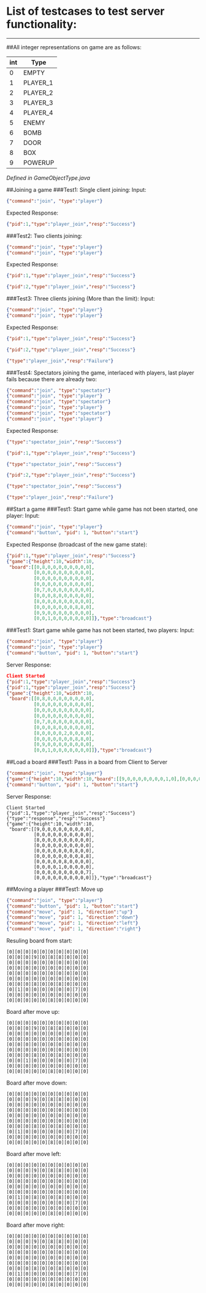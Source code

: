 List of testcases to test server functionality:
===
---

##All integer representations on game are as follows:


|int|Type|
|---|---|
|0|EMPTY|
|1|PLAYER_1|
|2|PLAYER_2|
|3|PLAYER_3|
|4|PLAYER_4|
|5|ENEMY|
|6|BOMB|
|7|DOOR|
|8|BOX|
|9|POWERUP|
*Defined in GameObjectType.java*

##Joining a game
###Test1: Single client joining:
Input:

```json
{"command":"join", "type":"player"}
```

Expected Response:
```json
{"pid":1,"type":"player_join","resp":"Success"}
```

###Test2: Two clients joining:

```json
{"command":"join", "type":"player"}
{"command":"join", "type":"player"}

```

Expected Response:
```json
{"pid":1,"type":"player_join","resp":"Success"}
```
```json
{"pid":2,"type":"player_join","resp":"Success"}
```

###Test3: Three clients joining (More than the limit):
Input:
```json
{"command":"join", "type":"player"}
{"command":"join", "type":"player"}
```

Expected Response:
```json
{"pid":1,"type":"player_join","resp":"Success"}
```
```json
{"pid":2,"type":"player_join","resp":"Success"}
```
```json
{"type":"player_join","resp":"Failure"}
```

###Test4: Spectators joining the game, interlaced with players, last player fails because there are already two:
```json
{"command":"join", "type":"spectator"}
{"command":"join", "type":"player"}
{"command":"join", "type":"spectator"}
{"command":"join", "type":"player"}
{"command":"join", "type":"spectator"}
{"command":"join", "type":"player"}
```

Expected Response:
```json
{"type":"spectator_join","resp":"Success"}
```
```json
{"pid":1,"type":"player_join","resp":"Success"}
```
```json
{"type":"spectator_join","resp":"Success"}
```
```json
{"pid":2,"type":"player_join","resp":"Success"}
```
```json
{"type":"spectator_join","resp":"Success"}
```
```json
{"type":"player_join","resp":"Failure"}
```

##Start a game
###Test1: Start game while game has not been started, one player:
Input:
```json
{"command":"join", "type":"player"}
{"command":"button", "pid": 1, "button":"start"}
```
Expected Response (broadcast of the new game state):
```json
{"pid":1,"type":"player_join","resp":"Success"}
{"game":{"height":10,"width":10,
 "board":[[0,8,0,0,0,0,0,0,0,0],
          [0,0,0,0,0,0,0,0,0,0],
          [0,0,0,0,0,0,0,0,0,0],
          [0,0,0,0,0,0,0,0,0,0],
          [0,7,0,0,0,0,0,0,0,0],
          [0,0,0,8,0,0,0,0,0,0],
          [8,0,0,0,0,0,0,0,0,0],
          [0,0,0,0,0,0,0,8,8,0],
          [0,9,0,0,0,0,0,0,0,0],
          [0,0,1,0,0,0,0,0,0,0]]},"type":"broadcast"}
```
###Test1: Start game while game has not been started, two players:
Input:
```json
{"command":"join", "type":"player"}
{"command":"join", "type":"player"}
{"command":"button", "pid": 1, "button":"start"}
```

Server Response:
```json
Client Started
{"pid":1,"type":"player_join","resp":"Success"}
{"pid":1,"type":"player_join","resp":"Success"}
{"game":{"height":10,"width":10,
 "board":[[0,8,0,0,0,0,0,0,0,0],
          [0,0,0,0,0,0,0,0,0,0],
          [0,0,0,0,0,0,0,0,0,0],
          [0,0,0,0,0,0,0,0,0,0],
          [0,7,0,0,0,0,0,0,0,0],
          [0,0,0,8,0,0,0,0,0,0],
          [8,0,0,0,0,2,0,0,0,0],
          [0,0,0,0,0,0,0,8,8,0],
          [0,9,0,0,0,0,0,0,0,0],
          [0,0,1,0,0,0,0,0,0,0]]},"type":"broadcast"}

```


##Load a board
###Test1: Pass in a board from Client to Server

```json
{"command":"join", "type":"player"}
{"game":{"height":10,"width":10,"board":[[9,0,0,0,0,0,0,0,1,0],[0,0,0,0,0,0,0,0,0,0],[8,0,0,0,0,0,0,0,0,0],[0,0,0,0,0,0,0,0,0,0],[0,0,0,0,0,0,0,8,0,0],[0,0,0,0,0,0,0,0,8,8],[0,0,0,0,0,8,0,0,0,0],[0,0,0,0,0,0,0,0,0,0],[0,0,0,0,0,0,0,0,0,7],[0,0,0,0,0,0,0,0,0,0]]},"command":"load"}
{"command":"button", "pid": 1, "button":"start"}
```

Server Response:
```
Client Started
{"pid":1,"type":"player_join","resp":"Success"}
{"type":"response","resp":"Success"}
{"game":{"height":10,"width":10,
 "board":[[9,0,0,0,0,0,0,0,0,0],
          [0,0,0,0,0,0,0,0,0,0],
          [8,0,0,0,0,0,0,0,0,0],
          [0,0,0,0,0,0,0,0,0,0],
          [0,0,0,0,0,0,0,8,0,0],
          [0,0,0,0,0,0,0,0,8,8],
          [0,0,0,0,0,8,0,0,0,0],
          [0,0,0,0,1,0,0,0,0,0],
          [0,0,0,0,0,0,0,0,0,7],
          [0,0,0,0,0,0,0,0,0,0]]},"type":"broadcast"}

```

##Moving a player
###Test1: Move up
```json
{"command":"join", "type":"player"}
{"command":"button", "pid": 1, "button":"start"}
{"command":"move", "pid": 1, "direction":"up"}
{"command":"move", "pid": 1, "direction":"down"}
{"command":"move", "pid": 1, "direction":"left"}
{"command":"move", "pid": 1, "direction":"right"}
```
Resuling board from start:
```
[0][0][0][0][0][0][0][0][0][0]
[0][0][0][9][0][8][8][0][0][0]
[0][0][0][0][0][0][0][0][0][0]
[0][0][0][0][0][0][0][0][0][0]
[0][0][0][0][0][0][0][0][0][0]
[0][0][0][0][0][0][0][0][0][0]
[0][0][0][8][0][0][8][0][0][0]
[0][1][0][0][0][0][0][0][7][0]
[0][0][0][0][0][0][0][0][0][0]
[0][0][0][0][0][8][0][0][0][0]
```
Board after move up:
```
[0][0][0][0][0][0][0][0][0][0]
[0][0][0][9][0][8][8][0][0][0]
[0][0][0][0][0][0][0][0][0][0]
[0][0][0][0][0][0][0][0][0][0]
[0][0][0][0][0][0][0][0][0][0]
[0][0][0][0][0][0][0][0][0][0]
[0][0][0][8][0][0][8][0][0][0]
[0][0][1][0][0][0][0][0][7][0]
[0][0][0][0][0][0][0][0][0][0]
[0][0][0][0][0][8][0][0][0][0]
```
Board after move down:
```
[0][0][0][0][0][0][0][0][0][0]
[0][0][0][9][0][8][8][0][0][0]
[0][0][0][0][0][0][0][0][0][0]
[0][0][0][0][0][0][0][0][0][0]
[0][0][0][0][0][0][0][0][0][0]
[0][0][0][0][0][0][0][0][0][0]
[0][0][0][8][0][0][8][0][0][0]
[0][1][0][0][0][0][0][0][7][0]
[0][0][0][0][0][0][0][0][0][0]
[0][0][0][0][0][8][0][0][0][0]
```
Board after move left:
```
[0][0][0][0][0][0][0][0][0][0]
[0][0][0][9][0][8][8][0][0][0]
[0][0][0][0][0][0][0][0][0][0]
[0][0][0][0][0][0][0][0][0][0]
[0][0][0][0][0][0][0][0][0][0]
[0][0][0][0][0][0][0][0][0][0]
[0][1][0][8][0][0][8][0][0][0]
[0][0][0][0][0][0][0][0][7][0]
[0][0][0][0][0][0][0][0][0][0]
[0][0][0][0][0][8][0][0][0][0]
```
Board after move right:
```
[0][0][0][0][0][0][0][0][0][0]
[0][0][0][9][0][8][8][0][0][0]
[0][0][0][0][0][0][0][0][0][0]
[0][0][0][0][0][0][0][0][0][0]
[0][0][0][0][0][0][0][0][0][0]
[0][0][0][0][0][0][0][0][0][0]
[0][0][0][8][0][0][8][0][0][0]
[0][1][0][0][0][0][0][0][7][0]
[0][0][0][0][0][0][0][0][0][0]
[0][0][0][0][0][8][0][0][0][0]
```
